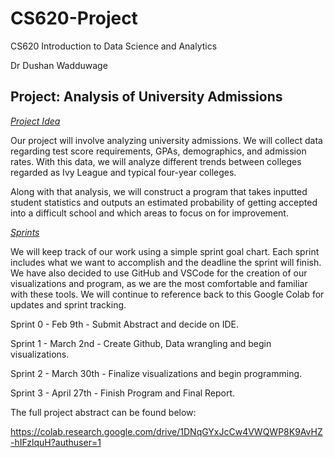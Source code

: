 # CS620-Project

CS620 Introduction to Data Science and Analytics

Dr Dushan Wadduwage

## Project: Analysis of University Admissions 
<u>*Project Idea*</u>

Our project will involve analyzing university admissions. We will collect data regarding test score requirements, GPAs, demographics, and admission rates. With this data, we will analyze different trends between colleges regarded as Ivy League and typical four-year colleges.

Along with that analysis, we will construct a program that takes inputted student statistics and outputs an estimated probability of getting accepted into a difficult school and which areas to focus on for improvement.

<u>*Sprints*</u>

We will keep track of our work using a simple sprint goal chart. Each sprint includes what we want to accomplish and the deadline the sprint will finish. We have also decided to use GitHub and VSCode for the creation of our visualizations and program, as we are the most comfortable and familiar with these tools. We will continue to reference back to this Google Colab for updates and sprint tracking.

Sprint 0 - Feb 9th - Submit Abstract and decide on IDE.

Sprint 1 - March 2nd - Create Github, Data wrangling and begin visualizations.

Sprint 2 - March 30th - Finalize visualizations and begin programming.

Sprint 3 - April 27th - Finish Program and Final Report.


The full project abstract can be found below:

https://colab.research.google.com/drive/1DNqGYxJcCw4VWQWP8K9AvHZ-hIFzlquH?authuser=1

